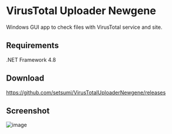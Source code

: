# VirusTotal Uploader Newgene

Windows GUI app to check files with VirusTotal service and site.

## Requirements

.NET Framework 4.8

## Download

https://github.com/setsumi/VirusTotalUploaderNewgene/releases

## Screenshot

![image](https://github.com/user-attachments/assets/31b2cdd7-98af-499e-847a-907a5f5b1275)
